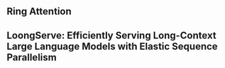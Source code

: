 ## Ring Attention


## LoongServe: Efficiently Serving Long-Context Large Language Models with Elastic Sequence Parallelism


